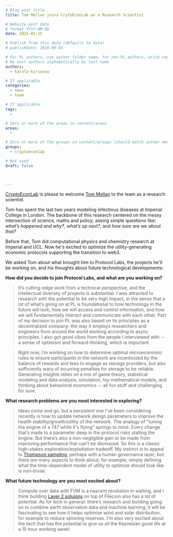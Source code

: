 ```yaml
---
# Blog post title
title: Tom Mellan joins CrytoEconLab as a Research Scientist

# Website post date
# format YYYY-MM-DD
date: 2022-02-15

# Publish from this date (defaults to date)
# publishDate: 2019-09-03

# For PL authors, use author folder name; for non-PL authors, write name as in paper within ""
# We sort authors alphabetically by last name
authors:
  - karola-kirsanow

# If applicable
categories:
  - news
  - team

# If applicable
tags:
  -

# Zero or more of the areas in content/areas
areas:
  -

# Zero or more of the groups in content/groups (should match author membership)
groups:
  - cryptoeconlab

# Not used
draft: false



---
```


[CryptoEconLab](/groups/cryptoeconlab/) is please to welcome [Tom Mellan](/authors/tom-mellan) to the team as a research scientist. 

Tom has spent the last two years modeling infectious diseases at Imperial College in London. The backbone of this research centered on the messy intersection of science, maths and policy; asking simple questions like: _what’s happened and why?_, _what’s up next?_, and _how sure are we about that?_ 

Before that, Tom did computational physics and chemistry research at Imperial and UCL. Now he's excited to optimize the utility-generating economic protocols supporting the transition to web3.

We  asked Tom about what brought him to Protocol Labs, the projects he'll be working on, and his thoughts about future technological developments:

**How did you decide to join Protocol Labs, and what are you working on?**

> It’s cutting-edge work from a technical perspective, and the intellectual diversity of projects is substantial.  I was attracted to research with the potential to be very high impact, in the sense that a lot of what’s going on at PL is foundational to how technology in the future will look, how we will access and control information, and how we will fundamentally interact and communicate with each other. Part of my decision to join PL was also based on its principles as a decentralized company: the way it employs researchers and engineers from around the world working according to async principles. I also got good vibes from the people I interviewed with --  a sense of optimism and forward-thinking, which is important.

> Right now, I’m working on how to determine optimal microeconomic rules to ensure participants in the network are incentivized by the balance of rewards and fees to engage as storage providers, but also sufficiently wary of incurring penalties for storage to be reliable. Generating insights relies on a mix of game theory, statistical modeling and data analysis, simulation, toy mathematical models, and thinking about behavioral economics --  all fun stuff and challenging for sure.

**What research problems are you most interested in exploring?**

> Ideas come and go, but a persistent one I've been considering recently is how to update network design parameters to improve the health stability/growth/utility of the network. The analogy of "tuning the engine of a 747 while it's flying" springs to mind. Every change that’s made to a parameter deep in the protocol risks stalling the engine. But there’s also a  non-negligible gain to be made from improving performance that can’t be dismissed. So this is a classic high-stakes exploration/exploitation tradeoff. My instinct is to appeal to [Thompson sampling](https://web.stanford.edu/~bvr/pubs/TS_Tutorial.pdf), perhaps with a human governance layer, but there are many aspects to think about; for example, simply defining what the time-dependent model of utility to optimize should look like is non-trivial.

**What future technology are you most excited about?**

> Compute over data with FVM is a nascent revolution in waiting, and I think building [Layer 2 soluions](https://filecoin.io/blog/posts/introducing-the-filecoin-virtual-machine/) on top of Filecoin also has a lot of potential. As for tech in general: there’s research and building going on to combine earth observation data and machine learning; it will be fascinating to see how it helps optimize wind and solar distribution, for example to reduce spinning reserves. I'm also very excited about the tech that has the potential to give us all the Keynesian good life at a 15 hour working week!